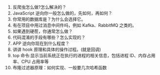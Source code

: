 1. 反爬虫怎么做?怎么解决的？
2. JavaScript 逆向你一般怎么做的，先如何，再如何？
3. 你常用的数据库是？为什么会选择它。
4. 有在项目中用过消息中间件吗，例如 Kafka、RabbitMQ 之类的。
5. 如果遇到硬茬，你通常怎么做？
6. 代码混淆的手段有哪些？怎么实现的？
7. APP 逆向你现在到什么程度？
8. 讲讲 hook 原理和具体的操作过程。(就是回调)
9. top 命令:显示当前系统正在执行的进程的相关信息，包括进程 ID、内存占用率、CPU 占用率等
10. 布隆过滤器原理：如何实现、一般要几次哈希函数
